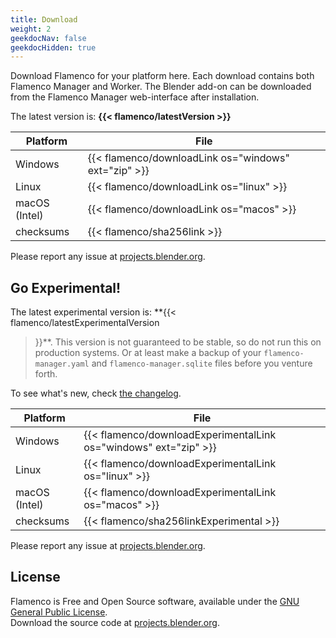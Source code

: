 ```yaml
---
title: Download
weight: 2
geekdocNav: false
geekdocHidden: true
---
```


Download Flamenco for your platform here. Each download contains both Flamenco
Manager and Worker. The Blender add-on can be downloaded from the Flamenco
Manager web-interface after installation.

The latest version is: **{{< flamenco/latestVersion >}}**

| Platform      | File                                                 |
|---------------|------------------------------------------------------|
| Windows       | {{< flamenco/downloadLink os="windows" ext="zip" >}} |
| Linux         | {{< flamenco/downloadLink os="linux" >}}             |
| macOS (Intel) | {{< flamenco/downloadLink os="macos" >}}             |
| checksums     | {{< flamenco/sha256link >}}                          |

Please report any issue at [projects.blender.org][bugs].

## Go Experimental!

The latest experimental version is: **{{< flamenco/latestExperimentalVersion
>}}**. This version is not guaranteed to be stable, so do not run this on
production systems. Or at least make a backup of your `flamenco-manager.yaml`
and `flamenco-manager.sqlite` files before you venture forth.

To see what's new, check [the changelog](https://projects.blender.org/studio/flamenco/src/branch/main/CHANGELOG.md).

| Platform      | File                                                             |
|---------------|------------------------------------------------------------------|
| Windows       | {{< flamenco/downloadExperimentalLink os="windows" ext="zip" >}} |
| Linux         | {{< flamenco/downloadExperimentalLink os="linux" >}}             |
| macOS (Intel) | {{< flamenco/downloadExperimentalLink os="macos" >}}             |
| checksums     | {{< flamenco/sha256linkExperimental >}}                          |

Please report any issue at [projects.blender.org][bugs].

[bugs]: https://projects.blender.org/studio/flamenco/issues/new?template=.gitea%2fissue_template%2fbug.yaml

<!--

{{< hint type=caution >}}
When **upgrading** from a previous experimental version, it is recommended to
start afresh with the following steps:

1. Cancel any running or queued job.
2. Shut down Flamenco Manager and all Workers.
3. Remove `flamenco-manager.yaml` and `flamenco-manager.sqlite`.
4. Download the new version and replace your old Flamenco files with the new ones.
5. Start `flamenco-manager` and go through the setup setup assistant again.
6. Don't forget to re-download the Blender add-on from the Manager's web
   interface, and install it. It has seen development as well, and will need to
   be upgraded.

[blog]: https://studio.blender.org/blog/announcing-flamenco-3-beta/
{{< /hint >}}
-->

## License

Flamenco is Free and Open Source software, available under the
[GNU General Public License](https://projects.blender.org/studio/flamenco/src/branch/main/LICENSE).<br>
Download the source code at [projects.blender.org](https://projects.blender.org/studio/flamenco).
